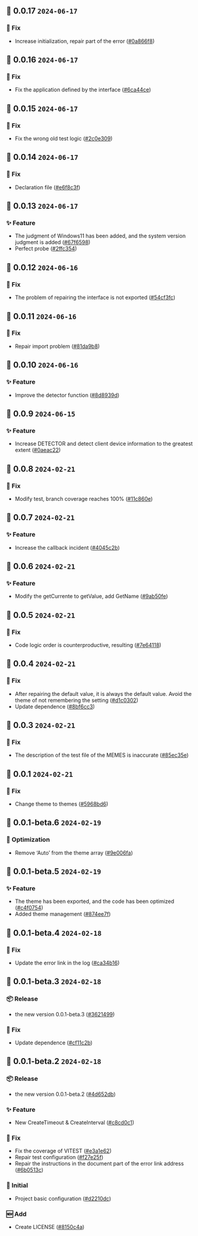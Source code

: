 ## 🎉 0.0.17 `2024-06-17`
### 🐛 Fix
- Increase initialization, repair part of the error ([#0a866f8](https://github.com/kwooshung/Lomind/commit/0a866f8044ba0a05af4a07b123ce7be7af2491bb))

## 🎉 0.0.16 `2024-06-17`
### 🐛 Fix
- Fix the application defined by the interface ([#6ca44ce](https://github.com/kwooshung/Lomind/commit/6ca44ce8c2ec084146a652fe4f89ebaf7cfde4e2))

## 🎉 0.0.15 `2024-06-17`
### 🐛 Fix
- Fix the wrong old test logic ([#2c0e309](https://github.com/kwooshung/Lomind/commit/2c0e309c8c1623b2689c45b2caffa687269b4914))

## 🎉 0.0.14 `2024-06-17`
### 🐛 Fix
- Declaration file ([#e6f8c3f](https://github.com/kwooshung/Lomind/commit/e6f8c3f53003af7ad0f306c3896cfc05f8c71546))

## 🎉 0.0.13 `2024-06-17`
### ✨ Feature
- The judgment of Windows11 has been added, and the system version judgment is added ([#67f6598](https://github.com/kwooshung/Lomind/commit/67f6598301b18799dd6da8ea827d9894026d8c7f))
- Perfect probe ([#2ffc354](https://github.com/kwooshung/Lomind/commit/2ffc3548f7ec3ba82b475fc0aa18f71ac40cf4a5))

## 🎉 0.0.12 `2024-06-16`
### 🐛 Fix
- The problem of repairing the interface is not exported ([#54cf3fc](https://github.com/kwooshung/Lomind/commit/54cf3fc04324d8d99305948f4190ca75bb394057))

## 🎉 0.0.11 `2024-06-16`
### 🐛 Fix
- Repair import problem ([#81da9b8](https://github.com/kwooshung/Lomind/commit/81da9b88b0cfa7b9b37bb8dc4bff35e6433472a9))

## 🎉 0.0.10 `2024-06-16`
### ✨ Feature
- Improve the detector function ([#8d8939d](https://github.com/kwooshung/Lomind/commit/8d8939dad2741a999bf92407bcf1bc231187998b))

## 🎉 0.0.9 `2024-06-15`
### ✨ Feature
- Increase DETECTOR and detect client device information to the greatest extent ([#0aeac22](https://github.com/kwooshung/Lomind/commit/0aeac229b58bbfee58bf25c02f514c9521114529))

## 🎉 0.0.8 `2024-02-21`
### 🐛 Fix
- Modify test, branch coverage reaches 100% ([#11c860e](https://github.com/kwooshung/Lomind/commit/11c860e3e814394fc409ec79aed1f10b39712104))

## 🎉 0.0.7 `2024-02-21`
### ✨ Feature
- Increase the callback incident ([#4045c2b](https://github.com/kwooshung/Lomind/commit/4045c2bf43c76d3186bbd0c8569a6b3467c1d5bc))

## 🎉 0.0.6 `2024-02-21`
### ✨ Feature
- Modify the getCurrente to getValue, add GetName ([#9ab50fe](https://github.com/kwooshung/Lomind/commit/9ab50fea879d14a49dc17578958c3648b875018a))

## 🎉 0.0.5 `2024-02-21`
### 🐛 Fix
- Code logic order is counterproductive, resulting ([#7e64118](https://github.com/kwooshung/Lomind/commit/7e64118ea34c546d041d59d92f481dd1b86eb85a))

## 🎉 0.0.4 `2024-02-21`
### 🐛 Fix
- After repairing the default value, it is always the default value. Avoid the theme of not remembering the setting ([#d1c0302](https://github.com/kwooshung/Lomind/commit/d1c0302a68d299672f6f51b1303050203f456511))
- Update dependence ([#8bf6cc3](https://github.com/kwooshung/Lomind/commit/8bf6cc3e226601eb05562d5a1e4f072c01a94aea))

## 🎉 0.0.3 `2024-02-21`
### 🐛 Fix
- The description of the test file of the MEMES is inaccurate ([#85ec35e](https://github.com/kwooshung/Lomind/commit/85ec35ea102a76ad214c02761eb5c1012cbdc9d8))

## 🎉 0.0.1 `2024-02-21`
### 🐛 Fix
- Change theme to themes ([#5968bd6](https://github.com/kwooshung/Lomind/commit/5968bd6db8c69001b1e0b5dde177daedfa30a1ff))

## 🎉 0.0.1-beta.6 `2024-02-19`
### 💩 Optimization
- Remove ‘Auto’ from the theme array ([#9e006fa](https://github.com/kwooshung/Lomind/commit/9e006fad6fe812d67fba5ffac41b76e832c10220))

## 🎉 0.0.1-beta.5 `2024-02-19`
### ✨ Feature
- The theme has been exported, and the code has been optimized ([#c4f0754](https://github.com/kwooshung/Lomind/commit/c4f0754c82ddfcd7cbba9a954bd7808232f2b6c6))
- Added theme management ([#874ee7f](https://github.com/kwooshung/Lomind/commit/874ee7f6af551364bdba483f37a71c3b9e10eced))

## 🎉 0.0.1-beta.4 `2024-02-18`
### 🐛 Fix
- Update the error link in the log ([#ca34b16](https://github.com/kwooshung/Lomind/commit/ca34b16ef267835ed7f60ca6f94f2cb9c1ed680c))

## 🎉 0.0.1-beta.3 `2024-02-18`
### 📦 Release
- the new version 0.0.1-beta.3 ([#3621499](https://github.com/kwooshung/Lomind/commit/3621499b9c9fc016a78b47233de3c2be2b88803a))
### 🐛 Fix
- Update dependence ([#cf11c2b](https://github.com/kwooshung/Lomind/commit/cf11c2ba93de8225a61fd2ecfd388efcbece560c))

## 🎉 0.0.1-beta.2 `2024-02-18`
### 📦 Release
- the new version 0.0.1-beta.2 ([#4d652db](https://github.com/kwooshung/Lomind/commit/4d652db45f136b51e00f202a0252af834d71163c))
### ✨ Feature
- New CreateTimeout & CreateInterval ([#c8cd0c1](https://github.com/kwooshung/Lomind/commit/c8cd0c18b29893fee6e57e0c05158e8586bd9a1a))
### 🐛 Fix
- Fix the coverage of VITEST ([#e3a1e62](https://github.com/kwooshung/Lomind/commit/e3a1e62a5bf1f5d4a9d05cc4a8a0d2b4ef80a5d8))
- Repair test configuration ([#f27e25f](https://github.com/kwooshung/Lomind/commit/f27e25f06443838e35184ceb0163da2fe5ce8fbe))
- Repair the instructions in the document part of the error link address ([#6b0513c](https://github.com/kwooshung/Lomind/commit/6b0513c88bdfdec8f04afad50dcbf6f107d85812))
### 🍻 Initial
- Project basic configuration ([#d2210dc](https://github.com/kwooshung/Lomind/commit/d2210dcf798d366476e3024c09a95eb804a4db25))
### 🆕 Add
- Create LICENSE ([#8150c4a](https://github.com/kwooshung/Lomind/commit/8150c4a774d1bb1b16731ecda1e3f95a81929920))